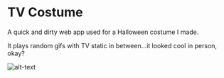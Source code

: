 # TV Costume
A quick and dirty web app used for a Halloween costume I made.

It plays random gifs with TV static in between...it looked cool in person, okay?

![alt-text](https://github.com/ArcadeMissile/TV_Costume/raw/master/example.gif "Example gif")
